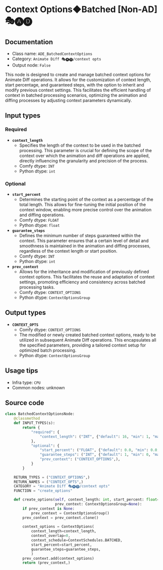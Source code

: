 # Context Options◆Batched [Non-AD] 🎭🅐🅓
## Documentation
- Class name: `ADE_BatchedContextOptions`
- Category: `Animate Diff 🎭🅐🅓/context opts`
- Output node: `False`

This node is designed to create and manage batched context options for Animate Diff operations. It allows for the customization of context length, start percentage, and guaranteed steps, with the option to inherit and modify previous context settings. This facilitates the efficient handling of context in batched processing scenarios, optimizing the animation and diffing processes by adjusting context parameters dynamically.
## Input types
### Required
- **`context_length`**
    - Specifies the length of the context to be used in the batched processing. This parameter is crucial for defining the scope of the context over which the animation and diff operations are applied, directly influencing the granularity and precision of the process.
    - Comfy dtype: `INT`
    - Python dtype: `int`
### Optional
- **`start_percent`**
    - Determines the starting point of the context as a percentage of the total length. This allows for fine-tuning the initial position of the context window, enabling more precise control over the animation and diffing operations.
    - Comfy dtype: `FLOAT`
    - Python dtype: `float`
- **`guarantee_steps`**
    - Defines the minimum number of steps guaranteed within the context. This parameter ensures that a certain level of detail and smoothness is maintained in the animation and diffing processes, regardless of the context length or start position.
    - Comfy dtype: `INT`
    - Python dtype: `int`
- **`prev_context`**
    - Allows for the inheritance and modification of previously defined context options. This facilitates the reuse and adaptation of context settings, promoting efficiency and consistency across batched processing tasks.
    - Comfy dtype: `CONTEXT_OPTIONS`
    - Python dtype: `ContextOptionsGroup`
## Output types
- **`CONTEXT_OPTS`**
    - Comfy dtype: `CONTEXT_OPTIONS`
    - The modified or newly created batched context options, ready to be utilized in subsequent Animate Diff operations. This encapsulates all the specified parameters, providing a tailored context setup for optimized batch processing.
    - Python dtype: `ContextOptionsGroup`
## Usage tips
- Infra type: `CPU`
- Common nodes: unknown


## Source code
```python
class BatchedContextOptionsNode:
    @classmethod
    def INPUT_TYPES(s):
        return {
            "required": {
                "context_length": ("INT", {"default": 16, "min": 1, "max": LENGTH_MAX}),
            },
            "optional": {
                "start_percent": ("FLOAT", {"default": 0.0, "min": 0.0, "max": 1.0, "step": 0.001}),
                "guarantee_steps": ("INT", {"default": 1, "min": 0, "max": BIGMAX}),
                "prev_context": ("CONTEXT_OPTIONS",),
            }
        }
    
    RETURN_TYPES = ("CONTEXT_OPTIONS",)
    RETURN_NAMES = ("CONTEXT_OPTS",)
    CATEGORY = "Animate Diff 🎭🅐🅓/context opts"
    FUNCTION = "create_options"

    def create_options(self, context_length: int, start_percent: float=0.0, guarantee_steps: int=1,
                       prev_context: ContextOptionsGroup=None):
        if prev_context is None:
            prev_context = ContextOptionsGroup()
        prev_context = prev_context.clone()
        
        context_options = ContextOptions(
            context_length=context_length,
            context_overlap=0,
            context_schedule=ContextSchedules.BATCHED,
            start_percent=start_percent,
            guarantee_steps=guarantee_steps,
            )
        prev_context.add(context_options)
        return (prev_context,)

```
